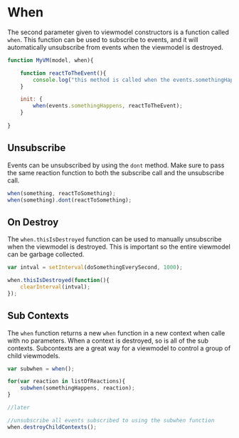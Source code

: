 <meta name="title" content="When - DecoJS">

<div class="page-header">
  <h1>When</h1>
</div>

The second parameter given to viewmodel constructors is a function called `when`. This function can be used to subscribe to events, and it will automatically unsubscribe from events when the viewmodel is destroyed. 

```js
function MyVM(model, when){

    function reactToTheEvent(){
        console.log("this method is called when the events.somethingHappens event is triggered");
    }

    init: {
        when(events.somethingHappens, reactToTheEvent);
    }
    
}
```

## Unsubscribe

Events can be unsubscribed by using the `dont` method. Make sure to pass the same reaction function to both the subscribe call and the unsubscribe call.

```js
when(something, reactToSomething);
when(something).dont(reactToSomething);
```

## On Destroy

The `when.thisIsDestroyed` function can be used to manually unsubscribe when the viewmodel is destroyed. This is important so the entire viewmodel can be garbage collected.

```js
var intval = setInterval(doSomethingEverySecond, 1000);

when.thisIsDestroyed(function(){
    clearInterval(intval);
});
```


## Sub Contexts

The `when` function returns a new `when` function in a new context when calle with no parameters. When a context is destroyed, so is all of the sub contexts. Subcontexts are a great way for a viewmodel to control a group of child viewmodels.

```js
var subwhen = when();

for(var reaction in listOfReactions){
    subwhen(somethingHappens, reaction);
}

//later

//unsubscribe all events subscribed to using the subwhen function
when.destroyChildContexts();



```
